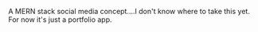 A MERN stack social media concept....I don't know where to take this yet. For now it's just a portfolio app.
